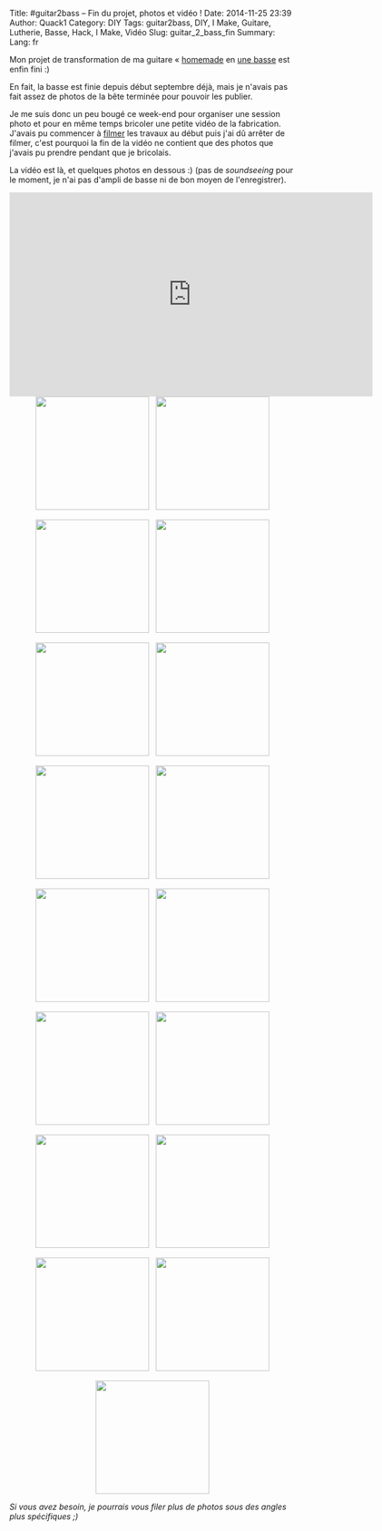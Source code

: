 Title: &#35;guitar2bass – Fin du projet, photos et vidéo !
Date: 2014-11-25 23:39
Author: Quack1
Category: DIY
Tags: guitar2bass, DIY, I Make, Guitare, Lutherie, Basse, Hack, I Make, Vidéo
Slug: guitar_2_bass_fin
Summary: 
Lang: fr

Mon projet de transformation de ma guitare « [homemade]({filename}/homemade_guitar.md) en [une basse](/tag/guitar2bass.html) est enfin fini :)

En fait, la basse est finie depuis début septembre déjà, mais je n'avais pas fait assez de photos de la bête terminée pour pouvoir les publier.

Je me suis donc un peu bougé ce week-end pour organiser une session photo et pour en même temps bricoler une petite vidéo de la fabrication. J'avais pu commencer à [filmer]() les travaux au début puis j'ai dû arrêter de filmer, c'est pourquoi la fin de la vidéo ne contient que des photos que j'avais pu prendre pendant que je bricolais.

La vidéo est là, et quelques photos en dessous :) (pas de _soundseeing_ pour le moment, je n'ai pas d'ampli de basse ni de bon moyen de l'enregistrer).

<iframe width="640" height="360" src="https://www.youtube-nocookie.com/embed/VBy0HWLBOss" frameborder="0" allowfullscreen></iframe>

<div align="center"><a href="/upload/guitar2bass_fin_20140722_213445.jpg"><img src="/upload/guitar2bass_fin_20140722_213445.jpg" align="center" width="200px" /></a> &nbsp; <a href="/upload/guitar2bass_fin_20140830_163944.jpg"><img src="/upload/guitar2bass_fin_20140830_163944.jpg" align="center" width="200px" /></a></div>
&nbsp;
<div align="center"><a href="/upload/guitar2bass_fin_20140722_213511.jpg"><img src="/upload/guitar2bass_fin_20140722_213511.jpg" align="center" width="200px" /></a> &nbsp; <a href="/upload/guitar2bass_fin_20140902_064404.jpg"><img src="/upload/guitar2bass_fin_20140902_064404.jpg" align="center" width="200px" /></a></div>
&nbsp;
<div align="center"><a href="/upload/guitar2bass_fin_20140809_172733.jpg"><img src="/upload/guitar2bass_fin_20140809_172733.jpg" align="center" width="200px" /></a> &nbsp; <a href="/upload/guitar2bass_fin_20141123_160451.jpg"><img src="/upload/guitar2bass_fin_20141123_160451.jpg" align="center" width="200px" /></a></div>
&nbsp;
<div align="center"><a href="/upload/guitar2bass_fin_20140809_182648.jpg"><img src="/upload/guitar2bass_fin_20140809_182648.jpg" align="center" width="200px" /></a> &nbsp; <a href="/upload/guitar2bass_fin_20141123_160521.jpg"><img src="/upload/guitar2bass_fin_20141123_160521.jpg" align="center" width="200px" /></a></div>
&nbsp;
<div align="center"><a href="/upload/guitar2bass_fin_20140809_233721.jpg"><img src="/upload/guitar2bass_fin_20140809_233721.jpg" align="center" width="200px" /></a> &nbsp; <a href="/upload/guitar2bass_fin_20141123_160538.jpg"><img src="/upload/guitar2bass_fin_20141123_160538.jpg" align="center" width="200px" /></a></div>
&nbsp;
<div align="center"><a href="/upload/guitar2bass_fin_20140817_144418.jpg"><img src="/upload/guitar2bass_fin_20140817_144418.jpg" align="center" width="200px" /></a> &nbsp; <a href="/upload/guitar2bass_fin_20141123_160545.jpg"><img src="/upload/guitar2bass_fin_20141123_160545.jpg" align="center" width="200px" /></a></div>
&nbsp;
<div align="center"><a href="/upload/guitar2bass_fin_20140819_231857.jpg"><img src="/upload/guitar2bass_fin_20140819_231857.jpg" align="center" width="200px" /></a> &nbsp; <a href="/upload/guitar2bass_fin_20141123_160956.jpg"><img src="/upload/guitar2bass_fin_20141123_160956.jpg" align="center" width="200px" /></a></div>
&nbsp;
<div align="center"><a href="/upload/guitar2bass_fin_20140829_203839.jpg"><img src="/upload/guitar2bass_fin_20140829_203839.jpg" align="center" width="200px" /></a> &nbsp; <a href="/upload/guitar2bass_fin_20141123_161050.jpg"><img src="/upload/guitar2bass_fin_20141123_161050.jpg" align="center" width="200px" /></a></div>
&nbsp;
<div align="center"><a href="/upload/guitar2bass_fin_20140830_151716.jpg"><img src="/upload/guitar2bass_fin_20140830_151716.jpg" align="center" width="200px" /></a></div>

_Si vous avez besoin, je pourrais vous filer plus de photos sous des angles plus spécifiques ;)_